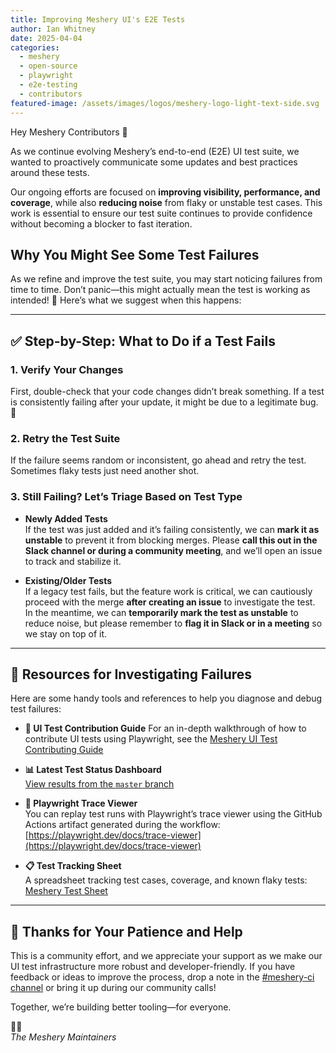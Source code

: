 ```yaml
---
title: Improving Meshery UI's E2E Tests
author: Ian Whitney
date: 2025-04-04
categories: 
  - meshery
  - open-source
  - playwright
  - e2e-testing
  - contributors
featured-image: /assets/images/logos/meshery-logo-light-text-side.svg
---
```


Hey Meshery Contributors 👋

As we continue evolving Meshery’s end-to-end (E2E) UI test suite, we wanted to proactively communicate some updates and best practices around these tests.

Our ongoing efforts are focused on **improving visibility, performance, and coverage**, while also **reducing noise** from flaky or unstable test cases. This work is essential to ensure our test suite continues to provide confidence without becoming a blocker to fast iteration.

## Why You Might See Some Test Failures

As we refine and improve the test suite, you may start noticing failures from time to time. Don’t panic—this might actually mean the test is working as intended! 🎉 Here’s what we suggest when this happens:

---

## ✅ Step-by-Step: What to Do if a Test Fails

### 1. Verify Your Changes  
First, double-check that your code changes didn’t break something. If a test is consistently failing after your update, it might be due to a legitimate bug. 🐛 

### 2. Retry the Test Suite  
If the failure seems random or inconsistent, go ahead and retry the test. Sometimes flaky tests just need another shot.

### 3. Still Failing? Let’s Triage Based on Test Type

- **Newly Added Tests**  
  If the test was just added and it’s failing consistently, we can **mark it as unstable** to prevent it from blocking merges. Please **call this out in the Slack channel or during a community meeting**, and we’ll open an issue to track and stabilize it.

- **Existing/Older Tests**  
  If a legacy test fails, but the feature work is critical, we can cautiously proceed with the merge **after creating an issue** to investigate the test.  
  In the meantime, we can **temporarily mark the test as unstable** to reduce noise, but please remember to **flag it in Slack or in a meeting** so we stay on top of it.

---

## 🧰 Resources for Investigating Failures

Here are some handy tools and references to help you diagnose and debug test failures:

- **📖 UI Test Contribution Guide**
For an in-depth walkthrough of how to contribute UI tests using Playwright, see the [Meshery UI Test Contributing Guide](https://docs.meshery.io/project/contributing/contributing-ui-tests)

- **📊 Latest Test Status Dashboard**  
  [View results from the `master` branch](https://docs.meshery.io/project/contributing/test-status)

- **🎥 Playwright Trace Viewer**  
  You can replay test runs with Playwright’s trace viewer using the GitHub Actions artifact generated during the workflow:  
  [https://playwright.dev/docs/trace-viewer](https://playwright.dev/docs/trace-viewer)

- **📋 Test Tracking Sheet**  
  A spreadsheet tracking test cases, coverage, and known flaky tests:  
  [Meshery Test Sheet](https://docs.google.com/spreadsheets/d/13Ir4gfaKoAX9r8qYjAFFl_U9ntke4X5ndREY1T7bnVs/edit#gid=838298230)

---

## 👏 Thanks for Your Patience and Help

This is a community effort, and we appreciate your support as we make our UI test infrastructure more robust and developer-friendly. If you have feedback or ideas to improve the process, drop a note in the [#meshery-ci channel](https://slack.layer5.io) or bring it up during our community calls!

Together, we’re building better tooling—for everyone.

🧪💚  
*The Meshery Maintainers*
